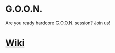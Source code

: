 # G.O.O.N.

Are you ready hardcore G.O.O.N. session? Join us!

# [Wiki](https://github.com/MakcNmk/GOON/wiki)
